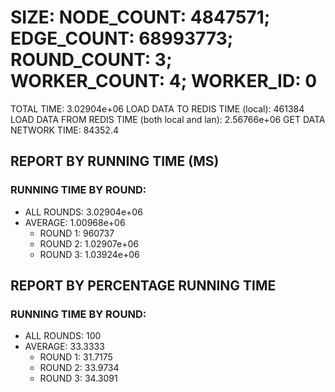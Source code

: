 
# SIZE: NODE_COUNT: 4847571; EDGE_COUNT: 68993773; ROUND_COUNT: 3; WORKER_COUNT: 4; WORKER_ID: 0
 TOTAL TIME: 3.02904e+06
 LOAD DATA TO REDIS TIME (local): 461384
 LOAD DATA FROM REDIS TIME (both local and lan): 2.56766e+06
 GET DATA NETWORK TIME: 84352.4

## REPORT BY RUNNING TIME (MS)

 ### RUNNING TIME BY ROUND:

  + ALL ROUNDS: 3.02904e+06
  + AVERAGE: 1.00968e+06
     + ROUND 1: 960737
     + ROUND 2: 1.02907e+06
     + ROUND 3: 1.03924e+06

## REPORT BY PERCENTAGE RUNNING TIME

 ### RUNNING TIME BY ROUND:

  + ALL ROUNDS: 100
  + AVERAGE: 33.3333
     + ROUND 1: 31.7175
     + ROUND 2: 33.9734
     + ROUND 3: 34.3091

